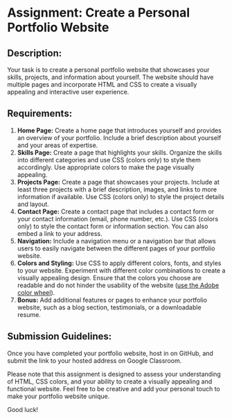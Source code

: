 # Assignment: Create a Personal Portfolio Website

## Description:

Your task is to create a personal portfolio website that showcases your skills, projects, and information about yourself. The website should have multiple pages and incorporate HTML and CSS to create a visually appealing and interactive user experience.

## Requirements:

1. **Home Page:** Create a home page that introduces yourself and provides an overview of your portfolio. Include a brief description about yourself and your areas of expertise.
2. **Skills Page:** Create a page that highlights your skills. Organize the skills into different categories and use CSS (colors only) to style them accordingly. Use appropriate colors to make the page visually appealing.
3. **Projects Page:** Create a page that showcases your projects. Include at least three projects with a brief description, images, and links to more information if available. Use CSS (colors only) to style the project details and layout.
4. **Contact Page:** Create a contact page that includes a contact form or your contact information (email, phone number, etc.). Use CSS (colors only) to style the contact form or information section. You can also embed a link to your address.
5. **Navigation:** Include a navigation menu or a navigation bar that allows users to easily navigate between the different pages of your portfolio website.
6. **Colors and Styling:** Use CSS to apply different colors, fonts, and styles to your website. Experiment with different color combinations to create a visually appealing design. Ensure that the colors you choose are readable and do not hinder the usability of the website ([use the Adobe color wheel](https://color.adobe.com/create/color-wheel)).
7. **Bonus:** Add additional features or pages to enhance your portfolio website, such as a blog section, testimonials, or a downloadable resume.

## Submission Guidelines:

Once you have completed your portfolio website, host in on GitHub, and submit the link to your hosted address on Google Classroom.

Please note that this assignment is designed to assess your understanding of HTML, CSS colors, and your ability to create a visually appealing and functional website. Feel free to be creative and add your personal touch to make your portfolio website unique.

Good luck!
